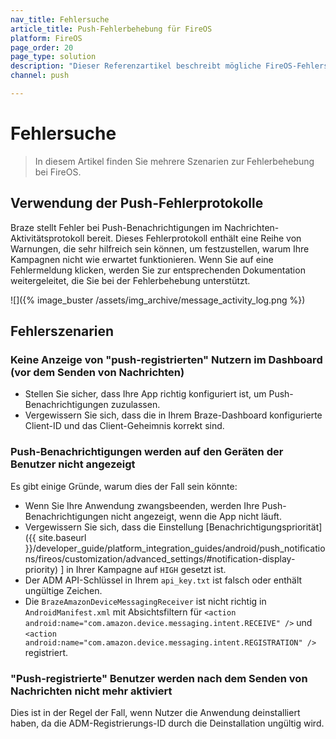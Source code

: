 ```yaml
---
nav_title: Fehlersuche
article_title: Push-Fehlerbehebung für FireOS
platform: FireOS
page_order: 20
page_type: solution
description: "Dieser Referenzartikel beschreibt mögliche FireOS-Fehlerszenarien, die bei Push-Benachrichtigungen auftreten können."
channel: push

---
```


# Fehlersuche

> In diesem Artikel finden Sie mehrere Szenarien zur Fehlerbehebung bei FireOS.

## Verwendung der Push-Fehlerprotokolle

Braze stellt Fehler bei Push-Benachrichtigungen im Nachrichten-Aktivitätsprotokoll bereit. Dieses Fehlerprotokoll enthält eine Reihe von Warnungen, die sehr hilfreich sein können, um festzustellen, warum Ihre Kampagnen nicht wie erwartet funktionieren. Wenn Sie auf eine Fehlermeldung klicken, werden Sie zur entsprechenden Dokumentation weitergeleitet, die Sie bei der Fehlerbehebung unterstützt.

![]({% image_buster /assets/img_archive/message_activity_log.png %})

## Fehlerszenarien

### Keine Anzeige von "push-registrierten" Nutzern im Dashboard (vor dem Senden von Nachrichten)

- Stellen Sie sicher, dass Ihre App richtig konfiguriert ist, um Push-Benachrichtigungen zuzulassen.
- Vergewissern Sie sich, dass die in Ihrem Braze-Dashboard konfigurierte Client-ID und das Client-Geheimnis korrekt sind.

### Push-Benachrichtigungen werden auf den Geräten der Benutzer nicht angezeigt

Es gibt einige Gründe, warum dies der Fall sein könnte:

- Wenn Sie Ihre Anwendung zwangsbeenden, werden Ihre Push-Benachrichtigungen nicht angezeigt, wenn die App nicht läuft.
- Vergewissern Sie sich, dass die Einstellung [Benachrichtigungspriorität]({{ site.baseurl }}/developer_guide/platform_integration_guides/android/push_notifications/fireos/customization/advanced_settings/#notification-display-priority) ] in Ihrer Kampagne auf `HIGH` gesetzt ist.
- Der ADM API-Schlüssel in Ihrem `api_key.txt` ist falsch oder enthält ungültige Zeichen.
- Die `BrazeAmazonDeviceMessagingReceiver` ist nicht richtig in `AndroidManifest.xml` mit Absichtsfiltern für `<action android:name="com.amazon.device.messaging.intent.RECEIVE" />` und `<action android:name="com.amazon.device.messaging.intent.REGISTRATION" />` registriert.

### "Push-registrierte" Benutzer werden nach dem Senden von Nachrichten nicht mehr aktiviert

Dies ist in der Regel der Fall, wenn Nutzer die Anwendung deinstalliert haben, da die ADM-Registrierungs-ID durch die Deinstallation ungültig wird.

